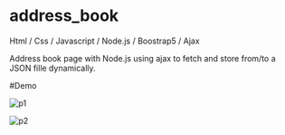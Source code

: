 # address_book

Html / Css / Javascript / Node.js / Boostrap5 / Ajax

Address book page with Node.js using ajax to fetch and store from/to a JSON fille dynamically.

#Demo


![p1](https://github.com/user-attachments/assets/25e821fc-5b32-4f8e-98ce-8cf207b1d7f0)

![p2](https://github.com/user-attachments/assets/a0e78849-66ad-4cad-bf1c-a7e5139b1d35)
